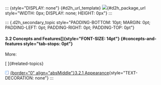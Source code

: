 ::: {style="DISPLAY: none"}
[](ms-xhelp:///?Id=d2h_url_template){#d2h_url_template} ![](!package_url!){#d2h_package_url style="WIDTH: 0px; DISPLAY: none; HEIGHT: 0px"}
:::

::: {.d2h_secondary_topic style="PADDING-BOTTOM: 10pt; MARGIN: 0pt; PADDING-LEFT: 0pt; PADDING-RIGHT: 0pt; PADDING-TOP: 0pt"}
#### 3.2 Concepts and Features[]{style="FONT-SIZE: 14pt"} {#concepts-and-features style="tab-stops: 0pt"}

More:

[ ]{#related-topics}

[![](button.gif){border="0" align="absMiddle"}3.2.1 Appearance](ms-xhelp:///?Id=caa4e910-0cb7-422c-a1b1-a21ceede43fb){style="TEXT-DECORATION: none"}
:::
